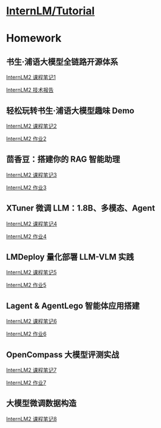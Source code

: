 

# [InternLM/Tutorial](https://github.com/InternLM/Tutorial/tree/camp2)

# Homework

## 书生·浦语大模型全链路开源体系

<a href="InternLM2_note1.md">InternLM2 课程笔记1</a>

<a href="InternLM2_tech_report.md">InternLM2 技术报告</a>

## 轻松玩转书生·浦语大模型趣味 Demo

<a href="InternLM2_note2.md">InternLM2 课程笔记2</a>

<a href="InternLM2_homework2.md">InternLM2 作业2</a>

## 茴香豆：搭建你的 RAG 智能助理

<a href="InternLM2_note3.md">InternLM2 课程笔记3</a>

<a href="InternLM2_homework3.md">InternLM2 作业3</a>

## XTuner 微调 LLM：1.8B、多模态、Agent

<a href="InternLM2_note4.md">InternLM2 课程笔记4</a>

<a href="InternLM2_homework4.md">InternLM2 作业4</a>

## LMDeploy 量化部署 LLM-VLM 实践

<a href="InternLM2_note5.md">InternLM2 课程笔记5</a>

<a href="InternLM2_homework5.md">InternLM2 作业5</a>

## Lagent & AgentLego 智能体应用搭建

<a href="InternLM2_note6.md">InternLM2 课程笔记6</a>

<a href="InternLM2_homework6.md">InternLM2 作业6</a>

## OpenCompass 大模型评测实战

<a href="InternLM2_note7.md">InternLM2 课程笔记7</a>

<a href="InternLM2_homework7.md">InternLM2 作业7</a>

## 大模型微调数据构造

<a href="InternLM2_note8.md">InternLM2 课程笔记8</a>
